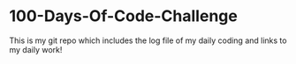 # 100-Days-Of-Code-Challenge
This is my git repo which includes the log file of my daily coding and links to my daily work!
